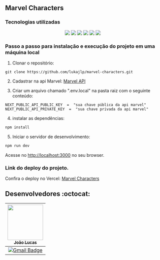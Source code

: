 ## Marvel Characters

### Tecnologias utilizadas
<p align="center">
<img src ="https://img.shields.io/static/v1?label=Next.js&message=14.1.0&color=white&style=for-the-badge&logo=Next.js"/>
<img src ="https://img.shields.io/static/v1?label=React&message=14.1.0&color=60dafb&style=for-the-badge&logo=React"/>
<img src ="https://img.shields.io/static/v1?label=typescript&labelColor=white&message=5&color=2c78c7&style=for-the-badge&logo=typescript"/>   
<img src ="https://img.shields.io/static/v1?label=eslint&labelColor=4b32c2&message=8&color=8081f3&style=for-the-badge&logo=eslint"/>   
<img src ="https://img.shields.io/static/v1?label=tailwind css&labelColor=white&message=3.3.0&color=34bef9&style=for-the-badge&logo=tailwind css"/>
<img src ="https://img.shields.io/static/v1?label=DaisyUI&labelColor=white&message=4.7.2&color=1bd1a4&style=for-the-badge&logo=DaisyUI&logoColor=ff9802"/>   
</p>
 
### Passo a passo para instalação e execução do projeto em uma máquina local

1. Clonar o repositório: 

```
git clone https://github.com/lukajlp/marvel-characters.git
```

2. Cadastrar na api Marvel:
[Marvel API](https://developer.marvel.com/account)

3. Criar um arquivo chamado ".env.local" na pasta raiz com o seguinte conteúdo:
```
NEXT_PUBLIC_API_PUBLIC_KEY  =  "sua chave pública da api marvel"
NEXT_PUBLIC_API_PRIVATE_KEY  =  "sua chave privada da api marvel"
```

4. instalar as dependências:

```bash
npm install
```

5. Iniciar o servidor de desenvolvimento:

```bash
npm run dev
```

Acesse no [http://localhost:3000](http://localhost:3000) no seu browser.

###  Link do deploy do projeto.

Confira o deploy no Vercel: [Marvel Characters](https://marvel-characters-fawn.vercel.app/)

## Desenvolvedores :octocat:

|[<img src="https://avatars.githubusercontent.com/u/65697819?v=4" width=115><br><sub>João Lucas</sub>](https://github.com/lukajlp)|
|:----------------------------------------------------------------------------------------------------------------------------------------------------------------------------------------:|
|  [![Gmail Badge](https://img.shields.io/badge/-joaolucas.psantana@gmail.com-c14438?style=social&logo=gmail&link=mailto:joaolucas.psantana@gmail.com)](mailto:joaolucas.psantana@gmail.com) 
                                                                                                                                                                                  

